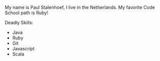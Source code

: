 My name is Paul Stalenhoef, I live in the Netherlands.
My favorite Code School path is Ruby!

Deadly Skills:
* Java
* Ruby
* Git
* Javascript
* Scala